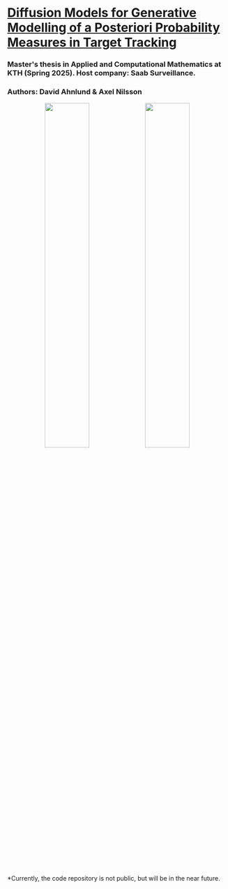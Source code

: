 # [Diffusion Models for Generative Modelling of a Posteriori Probability Measures in Target Tracking](https://kth.diva-portal.org/smash/record.jsf?pid=diva2%3A1991123&dswid=-439)
### Master's thesis in Applied and Computational Mathematics at KTH (Spring 2025). Host company: Saab Surveillance.
### Authors: David Ahnlund & Axel Nilsson

<p align="center">
  <img src="https://github.com/Diffusion-VT25/.github/blob/main/diffusionprocess_comp.gif?raw=true" width="45%" />
  <img src="https://github.com/Diffusion-VT25/.github/blob/main/animated_paths_rocket.gif" width="45%" />
</p>

*Currently, the code repository is not public, but will be in the near future.
